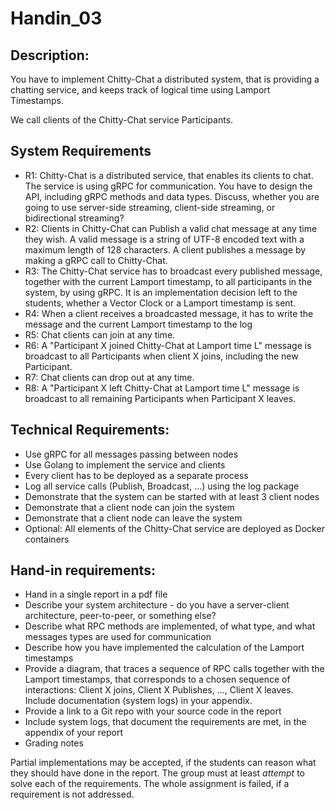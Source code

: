 # Handin_03

## Description:

You have to implement Chitty-Chat a distributed system, that is providing a chatting service, and keeps track of logical time using Lamport Timestamps.

We call clients of the Chitty-Chat service Participants. 

## System Requirements

- R1: Chitty-Chat is a distributed service, that enables its clients to chat. The service is using gRPC for communication. You have to design the API, including gRPC methods and data types.  Discuss, whether you are going to use server-side streaming, client-side streaming, or bidirectional streaming?
- R2: Clients in Chitty-Chat can Publish a valid chat message at any time they wish.  A valid message is a 
string of UTF-8 encoded text with a maximum length of 128 characters. A client publishes a message by making a gRPC call to Chitty-Chat.
- R3: The Chitty-Chat service has to broadcast every published message, together with the current Lamport timestamp, to all participants in the system, by using gRPC. It is an implementation decision left to the students, whether a Vector Clock or a Lamport timestamp is sent.
- R4: When a client receives a broadcasted message, it has to write the message and the current Lamport timestamp to the log
- R5: Chat clients can join at any time. 
- R6: A "Participant X  joined Chitty-Chat at Lamport time L" message is broadcast to all Participants when client X joins, including the new Participant.
- R7: Chat clients can drop out at any time. 
- R8: A "Participant X left Chitty-Chat at Lamport time L" message is broadcast to all remaining Participants when Participant X leaves.


## Technical Requirements:

- Use gRPC for all messages passing between nodes
- Use Golang to implement the service and clients
- Every client has to be deployed as a separate process
- Log all service calls (Publish, Broadcast, ...) using the log package
- Demonstrate that the system can be started with at least 3 client nodes 
- Demonstrate that a client node can join the system
- Demonstrate that a client node can leave the system
- Optional: All elements of the Chitty-Chat service are deployed as Docker containers

## Hand-in requirements:

- Hand in a single report in a pdf file
- Describe your system architecture - do you have a server-client architecture, peer-to-peer, or something else?
- Describe what  RPC methods are implemented, of what type, and what messages types are used for communication
- Describe how you have implemented the calculation of the Lamport timestamps
- Provide a diagram, that traces a sequence of RPC calls together with the Lamport timestamps, that corresponds to a chosen sequence of interactions: Client X joins, Client X Publishes, ..., Client X leaves. Include documentation (system logs) in your appendix.
- Provide a link to a Git repo with your source code in the report
- Include system logs, that document the requirements are met, in the appendix of your report
- Grading notes

Partial implementations may be accepted, if the students can reason what they should have done in the report.
The group must at least *attempt* to solve each of the requirements. The whole assignment is failed, if a requirement is not addressed.
